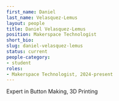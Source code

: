 ```yaml
---
first_name: Daniel 
last_name: Velasquez-Lemus 
layout: people
title: Daniel Velasquez-Lemus
position: Makerspace Technologist
short_bio:
slug: daniel-velasquez-lemus
status: current
people-category:
- student
roles:
- Makerspace Technologist, 2024-present
---
```


Expert in Button Making, 3D Printing
